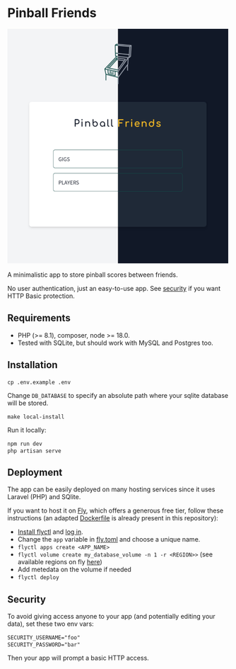 # Pinball Friends

![](doc/images/capture.png)

A minimalistic app to store pinball scores between friends.

No user authentication, just an easy-to-use app. See [security](#Security) if you want HTTP Basic protection.

## Requirements

- PHP (>= 8.1), composer, node >= 18.0.
- Tested with SQLite, but should work with MySQL and Postgres too.

## Installation

```shell
cp .env.example .env
```

Change `DB_DATABASE` to specify an absolute path where your sqlite database will be stored.

```shell
make local-install
```

Run it locally:

```shell
npm run dev
php artisan serve
```

## Deployment

The app can be easily deployed on many hosting services since it uses Laravel (PHP) and SQlite.

If you want to host it on [Fly](https://fly.io), which offers a generous free tier, follow these instructions (an adapted [Dockerfile](Dockerfile) is already present in this repository):

- [Install flyctl](https://fly.io/docs/hands-on/install-flyctl/) and [log in](https://fly.io/docs/hands-on/sign-in/).
- Change the `app` variable in [fly.toml](fly.toml) and choose a unique name.
- `flyctl apps create <APP_NAME>`
- `flyctl volume create my_database_volume -n 1 -r <REGION>>` (see available regions on fly [here](https://fly.io/docs/reference/regions/))
- Add metedata on the volume if needed
- `flyctl deploy`

## Security

To avoid giving access anyone to your app (and potentially editing your data), set these two env vars:

```
SECURITY_USERNAME="foo"
SECURITY_PASSWORD="bar"
```

Then your app will prompt a basic HTTP access.
